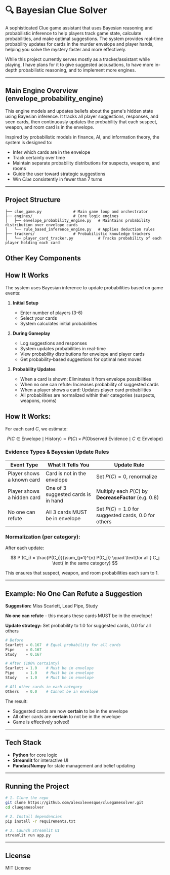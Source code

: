 # 🔍 Bayesian Clue Solver

A sophisticated Clue game assistant that uses Bayesian reasoning and probabilistic inference to help players track game state, calculate probabilities, and make optimal suggestions. The system provides real-time probability updates for cards in the murder envelope and player hands, helping you solve the mystery faster and more effectively.

While this project currently serves mostly as a tracker/assistant while playing, I have plans for it to give suggested accusations, to have more in-depth probabilistic reasoning, and to implement more engines.

---

## Main Engine Overview (envelope_probability_engine)

This engine models and updates beliefs about the game's hidden state using Bayesian inference. It tracks all player suggestions, responses, and seen cards, then continuously updates the probability that each suspect, weapon, and room card is in the envelope.

Inspired by probabilistic models in finance, AI, and information theory, the system is designed to:
- Infer which cards are in the envelope
- Track certainty over time
- Maintain separate probability distributions for suspects, weapons, and rooms
- Guide the user toward strategic suggestions
- Win *Clue* consistently in fewer than 7 turns

---



## Project Structure

```
├── clue_game.py              # Main game loop and orchestrator
├── engines/                  # Core logic engines
│   ├── envelope_probability_engine.py   # Maintains probability distribution over envelope cards
│   └── rule_based_inference_engine.py   # Applies deduction rules
├── trackers/                 # Probabilistic knowledge trackers
│   └── player_card_tracker.py           # Tracks probability of each player holding each card
```

## Other Key Components

## How It Works

The system uses Bayesian inference to update probabilities based on game events:

1. **Initial Setup**
   - Enter number of players (3-6)
   - Select your cards
   - System calculates initial probabilities

2. **During Gameplay**
   - Log suggestions and responses
   - System updates probabilities in real-time
   - View probability distributions for envelope and player cards
   - Get probability-based suggestions for optimal next moves

3. **Probability Updates**
   - When a card is shown: Eliminates it from envelope possibilities
   - When no one can refute: Increases probability of suggested cards
   - When a player shows a card: Updates player card probabilities
   - All probabilities are normalized within their categories (suspects, weapons, rooms)

## How It Works:

For each card $C$, we estimate:

$$
P(C \in \text{Envelope} \mid \text{History}) \propto P(C) \times P(\text{Observed Evidence} \mid C \in \text{Envelope})
$$

### Evidence Types & Bayesian Update Rules

| Event Type                 | What It Tells You                   | Update Rule                                           |
| -------------------------- | ----------------------------------- | ----------------------------------------------------- |
| Player shows a known card  | Card is not in the envelope         | Set $P(C) = 0$, renormalize                           |
| Player shows a hidden card | One of 3 suggested cards is in hand | Multiply each $P(C)$ by **DecreaseFactor** (e.g. 0.8) |
| No one can refute          | All 3 cards MUST be in envelope     | Set $P(C) = 1.0$ for suggested cards, $0.0$ for others |

### Normalization (per category):

After each update:

$$
P'(C_i) = \frac{P(C_i)}{\sum_{j=1}^{n} P(C_j)}
\quad \text{for all } C_j \text{ in the same category}
$$

This ensures that suspect, weapon, and room probabilities each sum to 1.

---

## Example: No One Can Refute a Suggestion

**Suggestion:** Miss Scarlett, Lead Pipe, Study

**No one can refute** - this means these cards MUST be in the envelope!

**Update strategy:** Set probability to 1.0 for suggested cards, 0.0 for all others

```python
# Before
Scarlett = 0.167  # Equal probability for all cards
Pipe     = 0.167
Study    = 0.167

# After (100% certainty)
Scarlett = 1.0    # Must be in envelope
Pipe     = 1.0    # Must be in envelope
Study    = 1.0    # Must be in envelope

# All other cards in each category
Others   = 0.0    # Cannot be in envelope
```

The result:
* Suggested cards are now **certain** to be in the envelope
* All other cards are **certain** to not be in the envelope
* Game is effectively solved!

---

## Tech Stack

* **Python** for core logic
* **Streamlit** for interactive UI
* **Pandas/Numpy** for state management and belief updating

---

## Running the Project

```bash
# 1. Clone the repo
git clone https://github.com/alexxlevesque/cluegamesolver.git
cd cluegamesolver

# 2. Install dependencies
pip install -r requirements.txt

# 3. Launch Streamlit UI
streamlit run app.py
```

---

## License

MIT License
